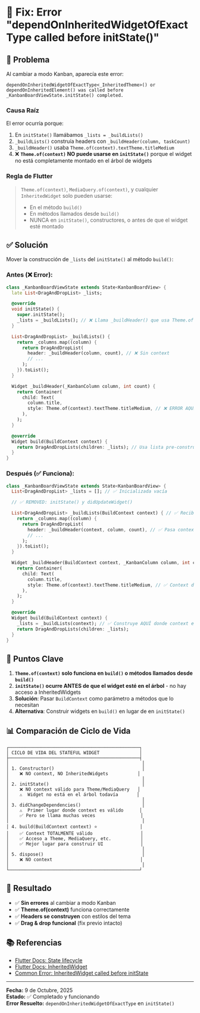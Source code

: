 # 🔴 Fix: Error "dependOnInheritedWidgetOfExactType called before initState()"

## 🐛 Problema

Al cambiar a modo Kanban, aparecía este error:

```
dependOnInheritedWidgetOfExactType<_InheritedTheme>() or
dependOnInheritedElement() was called before
_KanbanBoardViewState.initState() completed.
```

### Causa Raíz

El error ocurría porque:

1. En `initState()` llamábamos `_lists = _buildLists()`
2. `_buildLists()` construía headers con `_buildHeader(column, taskCount)`
3. `_buildHeader()` usaba `Theme.of(context).textTheme.titleMedium`
4. ❌ **`Theme.of(context)` NO puede usarse en `initState()`** porque el widget no está completamente montado en el árbol de widgets

### Regla de Flutter

> `Theme.of(context)`, `MediaQuery.of(context)`, y cualquier `InheritedWidget` solo pueden usarse:
>
> - En el método `build()`
> - En métodos llamados desde `build()`
> - NUNCA en `initState()`, constructores, o antes de que el widget esté montado

## ✅ Solución

Mover la construcción de `_lists` del `initState()` al método `build()`:

### Antes (❌ Error):

```dart
class _KanbanBoardViewState extends State<KanbanBoardView> {
  late List<DragAndDropList> _lists;

  @override
  void initState() {
    super.initState();
    _lists = _buildLists(); // ❌ Llama _buildHeader() que usa Theme.of(context)
  }

  List<DragAndDropList> _buildLists() {
    return _columns.map((column) {
      return DragAndDropList(
        header: _buildHeader(column, count), // ❌ Sin context
        // ...
      );
    }).toList();
  }

  Widget _buildHeader(_KanbanColumn column, int count) {
    return Container(
      child: Text(
        column.title,
        style: Theme.of(context).textTheme.titleMedium, // ❌ ERROR AQUÍ
      ),
    );
  }

  @override
  Widget build(BuildContext context) {
    return DragAndDropLists(children: _lists); // Usa lista pre-construida
  }
}
```

### Después (✅ Funciona):

```dart
class _KanbanBoardViewState extends State<KanbanBoardView> {
  List<DragAndDropList> _lists = []; // ✅ Inicializada vacía

  // ✅ REMOVED: initState() y didUpdateWidget()

  List<DragAndDropList> _buildLists(BuildContext context) { // ✅ Recibe context
    return _columns.map((column) {
      return DragAndDropList(
        header: _buildHeader(context, column, count), // ✅ Pasa context
        // ...
      );
    }).toList();
  }

  Widget _buildHeader(BuildContext context, _KanbanColumn column, int count) { // ✅ Context como parámetro
    return Container(
      child: Text(
        column.title,
        style: Theme.of(context).textTheme.titleMedium, // ✅ Context disponible
      ),
    );
  }

  @override
  Widget build(BuildContext context) {
    _lists = _buildLists(context); // ✅ Construye AQUÍ donde context está disponible
    return DragAndDropLists(children: _lists);
  }
}
```

## 🔑 Puntos Clave

1. **`Theme.of(context)` solo funciona en `build()` o métodos llamados desde `build()`**
2. **`initState()` ocurre ANTES de que el widget esté en el árbol** - no hay acceso a InheritedWidgets
3. **Solución**: Pasar `BuildContext` como parámetro a métodos que lo necesitan
4. **Alternativa**: Construir widgets en `build()` en lugar de en `initState()`

## 📊 Comparación de Ciclo de Vida

```
┌─────────────────────────────────────────────────┐
│ CICLO DE VIDA DEL STATEFUL WIDGET               │
├─────────────────────────────────────────────────┤
│                                                  │
│ 1. Constructor()                                 │
│    ❌ NO context, NO InheritedWidgets           │
│                                                  │
│ 2. initState()                                   │
│    ❌ NO context válido para Theme/MediaQuery   │
│    ⚠️  Widget no está en el árbol todavía       │
│                                                  │
│ 3. didChangeDependencies()                       │
│    ⚠️  Primer lugar donde context es válido      │
│    ✅ Pero se llama muchas veces                 │
│                                                  │
│ 4. build(BuildContext context) ⭐                │
│    ✅ Context TOTALMENTE válido                  │
│    ✅ Acceso a Theme, MediaQuery, etc.           │
│    ✅ Mejor lugar para construir UI              │
│                                                  │
│ 5. dispose()                                     │
│    ❌ NO context                                 │
│                                                  │
└─────────────────────────────────────────────────┘
```

## 🎯 Resultado

- ✅ **Sin errores** al cambiar a modo Kanban
- ✅ **Theme.of(context)** funciona correctamente
- ✅ **Headers se construyen** con estilos del tema
- ✅ **Drag & drop funcional** (fix previo intacto)

## 📚 Referencias

- [Flutter Docs: State lifecycle](https://api.flutter.dev/flutter/widgets/State-class.html)
- [Flutter Docs: InheritedWidget](https://api.flutter.dev/flutter/widgets/InheritedWidget-class.html)
- [Common Error: InheritedWidget called before initState](https://docs.flutter.dev/testing/errors)

---

**Fecha:** 9 de Octubre, 2025  
**Estado:** ✅ Completado y funcionando  
**Error Resuelto:** `dependOnInheritedWidgetOfExactType` en `initState()`
